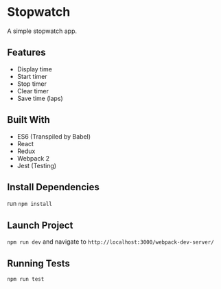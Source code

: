 # Stopwatch

A simple stopwatch app.

## Features
- Display time
- Start timer
- Stop timer
- Clear timer
- Save time (laps)

## Built With
- ES6 (Transpiled by Babel)
- React
- Redux
- Webpack 2
- Jest (Testing)

## Install Dependencies
run `npm install`

## Launch Project
`npm run dev` and navigate to `http://localhost:3000/webpack-dev-server/`

## Running Tests
`npm run test`
